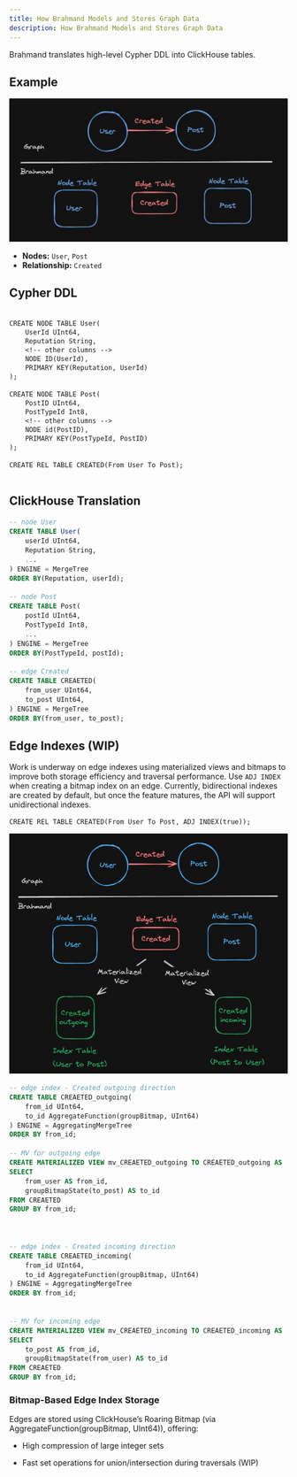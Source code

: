 ```yaml
---
title: How Brahmand Models and Stores Graph Data
description: How Brahmand Models and Stores Graph Data
---
```

<!-- ---
title: How Brahmand model and store graph data? 
description: How Brahmand model and store graph data?
---


Let's take the same example with 
* 2 Nodes - User and Post 
* 1 Relationship - Created
  
![Graph Example](./graph_example.png) -->



Brahmand translates high-level Cypher DDL into ClickHouse tables.  

## Example

![Graph Example](./graph_example.png)

- **Nodes:** `User`, `Post`  
- **Relationship:** `Created`

## Cypher DDL
```cypher

CREATE NODE TABLE User(
    UserId UInt64,
    Reputation String,
    <!-- other columns -->
    NODE ID(UserId),
    PRIMARY KEY(Reputation, UserId)
);

CREATE NODE TABLE Post(
    PostID UInt64,
    PostTypeId Int8,
    <!-- other columns -->
    NODE id(PostID),
    PRIMARY KEY(PostTypeId, PostID)
);

CREATE REL TABLE CREATED(From User To Post);


```
## ClickHouse Translation

```sql
-- node User
CREATE TABLE User(
    userId UInt64,
    Reputation String,
    ...
) ENGINE = MergeTree
ORDER BY(Reputation, userId);

-- node Post
CREATE TABLE Post(
    postId UInt64,
    PostTypeId Int8,
    ...
) ENGINE = MergeTree
ORDER BY(PostTypeId, postId);

-- edge Created
CREATE TABLE CREAETED(
    from_user UInt64,
    to_post UInt64,
) ENGINE = MergeTree
ORDER BY(from_user, to_post);

```

## Edge Indexes (WIP)
Work is underway on edge indexes using materialized views and bitmaps to improve both storage efficiency and traversal performance.
Use `ADJ INDEX` when creating a bitmap index on an edge. Currently, bidirectional indexes are created by default, but once the feature matures, the API will support unidirectional indexes.

```cypher
CREATE REL TABLE CREATED(From User To Post, ADJ INDEX(true));

```

![Graph Example With Index](./graph_example_with_index.png)

```sql
-- edge index - Created outgoing direction
CREATE TABLE CREAETED_outgoing(
    from_id UInt64,
    to_id AggregateFunction(groupBitmap, UInt64)
) ENGINE = AggregatingMergeTree
ORDER BY from_id; 

-- MV for outgoing edge
CREATE MATERIALIZED VIEW mv_CREAETED_outgoing TO CREAETED_outgoing AS 
SELECT 
    from_user AS from_id,
    groupBitmapState(to_post) AS to_id
FROM CREAETED
GROUP BY from_id;



-- edge index - Created incoming direction
CREATE TABLE CREAETED_incoming(
    from_id UInt64,
    to_id AggregateFunction(groupBitmap, UInt64)
) ENGINE = AggregatingMergeTree
ORDER BY from_id; 


-- MV for incoming edge
CREATE MATERIALIZED VIEW mv_CREAETED_incoming TO CREAETED_incoming AS 
SELECT 
    to_post AS from_id,
    groupBitmapState(from_user) AS to_id
FROM CREAETED
GROUP BY from_id;


```

### Bitmap-Based Edge Index Storage

Edges are stored using ClickHouse’s Roaring Bitmap (via AggregateFunction(groupBitmap, UInt64)), offering:

* High compression of large integer sets

* Fast set operations for union/intersection during traversals (WIP)
